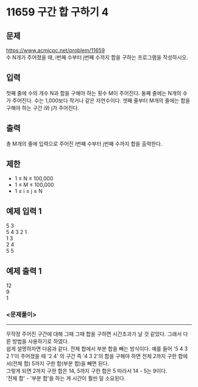# 11659 구간 합 구하기 4

## 문제
https://www.acmicpc.net/problem/11659  
수 N개가 주어졌을 때, i번째 수부터 j번째 수까지 합을 구하는 프로그램을 작성하시오.

## 입력
첫째 줄에 수의 개수 N과 합을 구해야 하는 횟수 M이 주어진다. 둘째 줄에는 N개의 수가 주어진다. 수는 1,000보다 작거나 같은 자연수이다. 셋째 줄부터 M개의 줄에는 합을 구해야 하는 구간 i와 j가 주어진다.

## 출력
총 M개의 줄에 입력으로 주어진 i번째 수부터 j번째 수까지 합을 출력한다.

## 제한
- 1 ≤ N ≤ 100,000  
- 1 ≤ M ≤ 100,000  
- 1 ≤ i ≤ j ≤ N

## 예제 입력 1
5 3  
5 4 3 2 1  
1 3  
2 4  
5 5

## 예제 출력 1
12  
9  
1

### <문제풀이>
- - -
무작정 주어진 구간에 대해 그때 그때 합을 구하면 시간초과가 날 것 같았다. 그래서 다른 방법을 사용하기로 하였다.  
쉽게 설명하자면 다음과 같다. 전체 합에서 부분 합을 빼는 방식이다. 예를 들어 '5 4 3 2 1'이 주어졌을 때 '2 4' 의 구간 즉 '4 3 2'의 합을 구해야 하면 전체 2까지 구한 합에서(전체 합) 5까지 구한 합(부분 합)을 빼면 된다.  
그렇게 되면 2까지 구한 합은 14, 5까지 구한 합은 5 따라서 14 - 5는 9이다.  
'전체 합' - '부분 합'을 하는 게 시간이 훨씬 덜 소요된다.